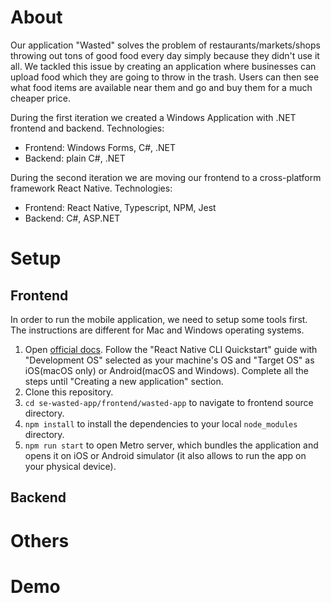 # About

Our application "Wasted" solves the problem of restaurants/markets/shops throwing out tons of good food every day simply because they didn't use it all. We tackled this issue by creating an application where businesses can upload food which they are going to throw in the trash. Users can then see what food items are available near them and go and buy them for a much cheaper price.

During the first iteration we created a Windows Application with .NET frontend and backend. Technologies:

- Frontend: Windows Forms, C#, .NET
- Backend: plain C#, .NET

During the second iteration we are moving our frontend to a cross-platform framework React Native. Technologies:

- Frontend: React Native, Typescript, NPM, Jest
- Backend: C#, ASP.NET

# Setup

## Frontend

In order to run the mobile application, we need to setup some tools first. The instructions are different for Mac and Windows operating systems.

1. Open [official docs](https://reactnative.dev/docs/environment-setup). Follow the "React Native CLI Quickstart" guide with "Development OS" selected as your machine's OS and "Target OS" as iOS(macOS only) or Android(macOS and Windows). Complete all the steps until "Creating a new application" section.
2. Clone this repository.
3. `cd se-wasted-app/frontend/wasted-app` to navigate to frontend source directory.
4. `npm install` to install the dependencies to your local `node_modules` directory.
5. `npm run start` to open Metro server, which bundles the application and opens it on iOS or Android simulator (it also allows to run the app on your physical device).

## Backend

# Others

# Demo
